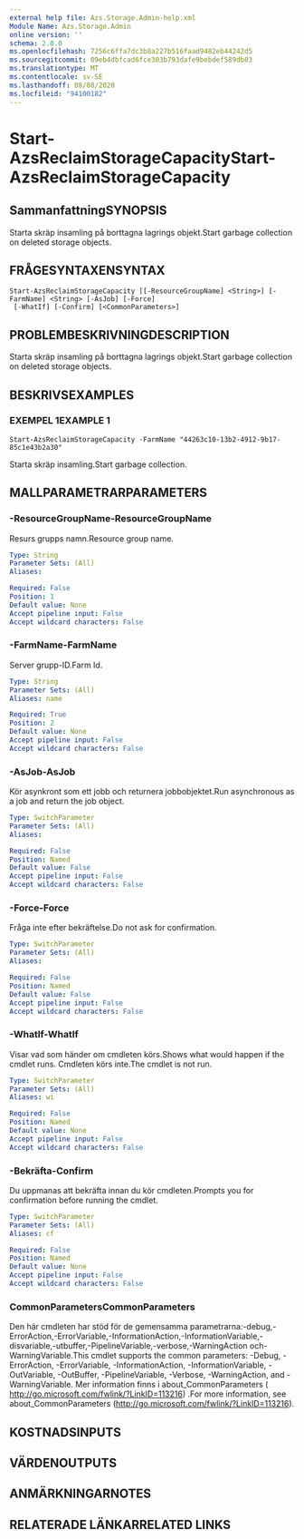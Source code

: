 ```yaml
---
external help file: Azs.Storage.Admin-help.xml
Module Name: Azs.Storage.Admin
online version: ''
schema: 2.0.0
ms.openlocfilehash: 7256c6ffa7dc3b8a227b516faad9482eb44242d5
ms.sourcegitcommit: 09eb4dbfcad6fce303b793dafe9bebdef589db03
ms.translationtype: MT
ms.contentlocale: sv-SE
ms.lasthandoff: 08/08/2020
ms.locfileid: "94100182"
---
```

# <span data-ttu-id="3262f-101">Start-AzsReclaimStorageCapacity</span><span class="sxs-lookup"><span data-stu-id="3262f-101">Start-AzsReclaimStorageCapacity</span></span>

## <span data-ttu-id="3262f-102">Sammanfattning</span><span class="sxs-lookup"><span data-stu-id="3262f-102">SYNOPSIS</span></span>
<span data-ttu-id="3262f-103">Starta skräp insamling på borttagna lagrings objekt.</span><span class="sxs-lookup"><span data-stu-id="3262f-103">Start garbage collection on deleted storage objects.</span></span>

## <span data-ttu-id="3262f-104">FRÅGESYNTAXEN</span><span class="sxs-lookup"><span data-stu-id="3262f-104">SYNTAX</span></span>

```
Start-AzsReclaimStorageCapacity [[-ResourceGroupName] <String>] [-FarmName] <String> [-AsJob] [-Force]
 [-WhatIf] [-Confirm] [<CommonParameters>]
```

## <span data-ttu-id="3262f-105">PROBLEMBESKRIVNING</span><span class="sxs-lookup"><span data-stu-id="3262f-105">DESCRIPTION</span></span>
<span data-ttu-id="3262f-106">Starta skräp insamling på borttagna lagrings objekt.</span><span class="sxs-lookup"><span data-stu-id="3262f-106">Start garbage collection on deleted storage objects.</span></span>

## <span data-ttu-id="3262f-107">BESKRIVS</span><span class="sxs-lookup"><span data-stu-id="3262f-107">EXAMPLES</span></span>

### <span data-ttu-id="3262f-108">EXEMPEL 1</span><span class="sxs-lookup"><span data-stu-id="3262f-108">EXAMPLE 1</span></span>
```
Start-AzsReclaimStorageCapacity -FarmName "44263c10-13b2-4912-9b17-85c1e43b2a30"
```

<span data-ttu-id="3262f-109">Starta skräp insamling.</span><span class="sxs-lookup"><span data-stu-id="3262f-109">Start garbage collection.</span></span>

## <span data-ttu-id="3262f-110">MALLPARAMETRAR</span><span class="sxs-lookup"><span data-stu-id="3262f-110">PARAMETERS</span></span>

### <span data-ttu-id="3262f-111">-ResourceGroupName</span><span class="sxs-lookup"><span data-stu-id="3262f-111">-ResourceGroupName</span></span>
<span data-ttu-id="3262f-112">Resurs grupps namn.</span><span class="sxs-lookup"><span data-stu-id="3262f-112">Resource group name.</span></span>

```yaml
Type: String
Parameter Sets: (All)
Aliases:

Required: False
Position: 1
Default value: None
Accept pipeline input: False
Accept wildcard characters: False
```

### <span data-ttu-id="3262f-113">-FarmName</span><span class="sxs-lookup"><span data-stu-id="3262f-113">-FarmName</span></span>
<span data-ttu-id="3262f-114">Server grupp-ID.</span><span class="sxs-lookup"><span data-stu-id="3262f-114">Farm Id.</span></span>

```yaml
Type: String
Parameter Sets: (All)
Aliases: name

Required: True
Position: 2
Default value: None
Accept pipeline input: False
Accept wildcard characters: False
```

### <span data-ttu-id="3262f-115">-AsJob</span><span class="sxs-lookup"><span data-stu-id="3262f-115">-AsJob</span></span>
<span data-ttu-id="3262f-116">Kör asynkront som ett jobb och returnera jobbobjektet.</span><span class="sxs-lookup"><span data-stu-id="3262f-116">Run asynchronous as a job and return the job object.</span></span>

```yaml
Type: SwitchParameter
Parameter Sets: (All)
Aliases:

Required: False
Position: Named
Default value: False
Accept pipeline input: False
Accept wildcard characters: False
```

### <span data-ttu-id="3262f-117">-Force</span><span class="sxs-lookup"><span data-stu-id="3262f-117">-Force</span></span>
<span data-ttu-id="3262f-118">Fråga inte efter bekräftelse.</span><span class="sxs-lookup"><span data-stu-id="3262f-118">Do not ask for confirmation.</span></span>

```yaml
Type: SwitchParameter
Parameter Sets: (All)
Aliases:

Required: False
Position: Named
Default value: False
Accept pipeline input: False
Accept wildcard characters: False
```

### <span data-ttu-id="3262f-119">-WhatIf</span><span class="sxs-lookup"><span data-stu-id="3262f-119">-WhatIf</span></span>
<span data-ttu-id="3262f-120">Visar vad som händer om cmdleten körs.</span><span class="sxs-lookup"><span data-stu-id="3262f-120">Shows what would happen if the cmdlet runs.</span></span>
<span data-ttu-id="3262f-121">Cmdleten körs inte.</span><span class="sxs-lookup"><span data-stu-id="3262f-121">The cmdlet is not run.</span></span>

```yaml
Type: SwitchParameter
Parameter Sets: (All)
Aliases: wi

Required: False
Position: Named
Default value: None
Accept pipeline input: False
Accept wildcard characters: False
```

### <span data-ttu-id="3262f-122">-Bekräfta</span><span class="sxs-lookup"><span data-stu-id="3262f-122">-Confirm</span></span>
<span data-ttu-id="3262f-123">Du uppmanas att bekräfta innan du kör cmdleten.</span><span class="sxs-lookup"><span data-stu-id="3262f-123">Prompts you for confirmation before running the cmdlet.</span></span>

```yaml
Type: SwitchParameter
Parameter Sets: (All)
Aliases: cf

Required: False
Position: Named
Default value: None
Accept pipeline input: False
Accept wildcard characters: False
```

### <span data-ttu-id="3262f-124">CommonParameters</span><span class="sxs-lookup"><span data-stu-id="3262f-124">CommonParameters</span></span>
<span data-ttu-id="3262f-125">Den här cmdleten har stöd för de gemensamma parametrarna:-debug,-ErrorAction,-ErrorVariable,-InformationAction,-InformationVariable,-disvariable,-utbuffer,-PipelineVariable,-verbose,-WarningAction och-WarningVariable.</span><span class="sxs-lookup"><span data-stu-id="3262f-125">This cmdlet supports the common parameters: -Debug, -ErrorAction, -ErrorVariable, -InformationAction, -InformationVariable, -OutVariable, -OutBuffer, -PipelineVariable, -Verbose, -WarningAction, and -WarningVariable.</span></span> <span data-ttu-id="3262f-126">Mer information finns i about_CommonParameters ( http://go.microsoft.com/fwlink/?LinkID=113216) .</span><span class="sxs-lookup"><span data-stu-id="3262f-126">For more information, see about_CommonParameters (http://go.microsoft.com/fwlink/?LinkID=113216).</span></span>

## <span data-ttu-id="3262f-127">KOSTNADS</span><span class="sxs-lookup"><span data-stu-id="3262f-127">INPUTS</span></span>

## <span data-ttu-id="3262f-128">VÄRDEN</span><span class="sxs-lookup"><span data-stu-id="3262f-128">OUTPUTS</span></span>

## <span data-ttu-id="3262f-129">ANMÄRKNINGAR</span><span class="sxs-lookup"><span data-stu-id="3262f-129">NOTES</span></span>

## <span data-ttu-id="3262f-130">RELATERADE LÄNKAR</span><span class="sxs-lookup"><span data-stu-id="3262f-130">RELATED LINKS</span></span>
